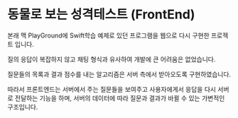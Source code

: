 # 동물로 보는 성격테스트 (FrontEnd)

본래 맥 PlayGround에 Swift학습 예제로 있던 프로그램을 웹으로 다시 구현한 프로젝트 입니다.

질의 응답이 복잡하지 않고 채팅 형식과 유사하여 개발에 큰 어려움은 없었습니다.

질문들의 목록과 결과 점수를 내는 알고리즘은 서버 측에서 받아오도록 구현하였습니다.

따라서 프론트엔드는 서버에서 주는 질문들을 보여주고 사용자에게서 응답을 다시 서버로 전달하는 기능을 하며, 서버의 데이터에 따라 질문과 결과가 바뀔 수 있는 가변적인 구조입니다.
